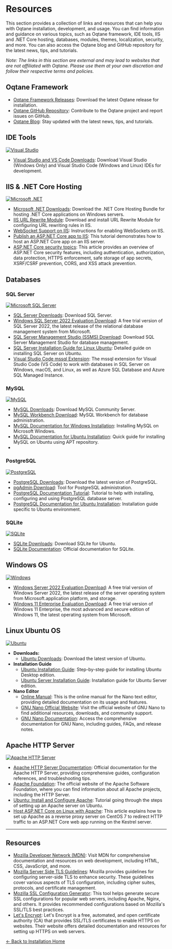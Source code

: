 # Resources

This section provides a collection of links and resources that can help you with Oqtane installation, development, and usage. You can find information and guidance on various topics, such as Oqtane framework, IDE tools, IIS and .NET Core hosting, databases, modules, themes, localization, security, and more. You can also access the Oqtane blog and GitHub repository for the latest news, tips, and tutorials.

_Note: The links in this section are external and may lead to websites that are not affiliated with Oqtane. Please use them at your own discretion and follow their respective terms and policies._

## Oqtane Framework
- [Oqtane Framework Releases](https://github.com/oqtane/oqtane.framework/releases/latest): Download the latest Oqtane release for installation.
- [Oqtane GitHub Repository](https://github.com/oqtane/oqtane.framework): Contribute to the Oqtane project and report issues on GitHub.
- [Oqtane Blog](https://www.oqtane.org/blog/): Stay updated with the latest news, tips, and tutorials.

## IDE Tools

[![Visual Studio](assets/visual-studio-logo.png)](https://visualstudio.microsoft.com)

- [Visual Studio and VS Code Downloads](https://visualstudio.microsoft.com/downloads/): Download Visual Studio (Windows Only) and Visual Studio Code (Windows and Linux) IDEs for development.

## IIS & .NET Core Hosting

[![Microsoft .NET](assets/microsoft-dot-net-logo.png)](https://dotnet.microsoft.com)

- [Microsoft .NET Downloads](https://dotnet.microsoft.com/download): Download the .NET Core Hosting Bundle for hosting .NET Core applications on Windows servers.
- [IIS URL Rewrite Module](https://www.iis.net/downloads/microsoft/url-rewrite): Download and install URL Rewrite Module for configuring URL rewriting rules in IIS.
- [WebSocket Support on IIS](https://learn.microsoft.com/en-us/aspnet/core/fundamentals/websockets?#enabling-websockets-on-iis): Instructions for enabling WebSockets on IIS.
- [Publish an ASP.NET Core app to IIS](https://learn.microsoft.com/en-us/aspnet/core/tutorials/publish-to-iis): This tutorial demonstrates how to host an ASP.NET Core app on an IIS server.
- [ASP.NET Core security topics](https://learn.microsoft.com/en-us/aspnet/core/security): This article provides an overview of ASP.NET Core security features, including authentication, authorization, data protection, HTTPS enforcement, safe storage of app secrets, XSRF/CSRF prevention, CORS, and XSS attack prevention.

## Databases
### SQL Server

[![Microsoft SQL Server](assets/ms-sql-server-logo.png)](https://www.microsoft.com/sql-server)

- [SQL Server Downloads](https://www.microsoft.com/sql-server/sql-server-downloads): Download SQL Server.
- [Windows SQL Server 2022 Evaluation Download](https://www.microsoft.com/en-us/evalcenter/evaluate-sql-server-2022): A free trial version of SQL Server 2022, the latest release of the relational database management system from Microsoft.
- [SQL Server Management Studio (SSMS) Download](https://docs.microsoft.com/en-us/sql/ssms/download-sql-server-management-studio-ssms): Download SQL Server Management Studio for database management.
- [SQL Server Installation Guide for Linux Ubuntu](https://docs.microsoft.com/en-us/sql/linux/quickstart-install-connect-ubuntu): Detailed guide on installing SQL Server on Ubuntu.
- [Visual Studio Code mssql Extension](https://learn.microsoft.com/en-us/sql/tools/visual-studio-code/mssql-extensions): The mssql extension for Visual Studio Code (VS Code) to work with databases in SQL Server on Windows, macOS, and Linux, as well as Azure SQL Database and Azure SQL Managed Instance.
### MySQL

[![MySQL](assets/mysql-logo.png)](https://dev.mysql.com)

- [MySQL Downloads](https://dev.mysql.com/downloads/mysql/): Download MySQL Community Server.
- [MySQL Workbench Download](https://dev.mysql.com/downloads/workbench/): MySQL Workbench for database administration.
- [MySQL Documentation for Windows Installation](https://dev.mysql.com/doc/refman/8.3/en/windows-installation.html): Installing MySQL on Microsoft Windows.
- [MySQL Documentation for Ubuntu Installation](https://dev.mysql.com/doc/mysql-apt-repo-quick-guide/en/): Quick guide for installing MySQL on Ubuntu using APT repository.
- 
### PostgreSQL

[![PostgreSQL](assets/postgresql-logo.png)](https://www.postgresql.org)

- [PostgreSQL Downloads](https://www.postgresql.org/download/): Download the latest version of PostgreSQL.
- [pgAdmin Download](https://www.pgadmin.org/download/): Tool for PostgreSQL administration.
- [PostgreSQL Documentation Tutorial](https://www.postgresql.org/docs/current/tutorial-install.html): Tutorial to help with installing, configuring and using PostgreSQL database server.
- [PostgreSQL Documentation for Ubuntu Installation](https://www.postgresql.org/download/linux/ubuntu/): Installation guide specific to Ubuntu environment.
### SQLite

[![SQLite](assets/sqlite-logo.png)](https://www.sqlite.org)

- [SQLite Downloads](https://www.sqlite.org/download.html): Download SQLite for Ubuntu.
- [SQLite Documentation](https://www.sqlite.org/docs.html): Official documentation for SQLite.

## Windows OS

[![Windows](assets/windows-logo.png)](https://www.microsoft.com/evalcenter/)

- [Windows Server 2022 Evaluation Download](https://www.microsoft.com/en-us/evalcenter/evaluate-windows-server-2022): A free trial version of Windows Server 2022, the latest release of the server operating system from Microsoft.application platform, and storage.
- [Windows 11 Enterprise Evaluation Download](https://www.microsoft.com/en-us/evalcenter/evaluate-windows-11-enterprise): A free trial version of Windows 11 Enterprise, the most advanced and secure edition of Windows 11, the latest operating system from Microsoft.

## Linux Ubuntu OS

[![Ubuntu](assets/ubuntu-logo.png)](https://ubuntu.com)

- **Downloads:** 
  - [Ubuntu Downloads](https://ubuntu.com/download): Download the latest version of Ubuntu.
- **Installation Guide**
  - [Ubuntu Installation Guide](https://ubuntu.com/tutorials/install-ubuntu-desktop): Step-by-step guide for installing Ubuntu Desktop edition.
  - [Ubuntu Server Installation Guide](https://ubuntu.com/server/docs/installation): Installation guide for Ubuntu Server edition.
- **Nano Editor**
  - [Online Manual](https://www.nano-editor.org/dist/latest/nano.html): This is the online manual for the Nano text editor, providing detailed documentation on its usage and features.
  - [GNU Nano Official Website](https://www.nano-editor.org/): Visit the official website of GNU Nano to find additional resources, downloads, and community support.
  - [GNU Nano Documentation](https://www.nano-editor.org/docs.php): Access the comprehensive documentation for GNU Nano, including guides, FAQs, and release notes.

## Apache HTTP Server

[![Apache HTTP Server](assets/apache-http-server-logo.png)](https://httpd.apache.org)
  
  - [Apache HTTP Server Documentation](https://httpd.apache.org/docs/): Official documentation for the Apache HTTP Server, providing comprehensive guides, configuration references, and troubleshooting tips.
  - [Apache Foundation](https://www.apache.org/): The official website of the Apache Software Foundation, where you can find information about all Apache projects, including the HTTP Server.
  - [Ubuntu: Install and Configure Apache](https://ubuntu.com/tutorials/install-and-configure-apache): Tutorial going through the steps of setting up an Apache server on Ubuntu.
  - [Host ASP.NET Core on Linux with Apache](https://learn.microsoft.com/en-us/aspnet/core/host-and-deploy/linux-apache): This article explains how to set up Apache as a reverse proxy server on CentOS 7 to redirect HTTP traffic to an ASP.NET Core web app running on the Kestrel server.

---

## Resources
- [Mozilla Developer Network (MDN)](https://developer.mozilla.org): Visit MDN for comprehensive documentation and resources on web development, including HTML, CSS, JavaScript, and more.
- [Mozilla Server Side TLS Guidelines](https://wiki.mozilla.org/Security/Server_Side_TLS): Mozilla provides guidelines for configuring server-side TLS to enhance security. These guidelines cover various aspects of TLS configuration, including cipher suites, protocols, and certificate management.
- [Mozilla SSL Configuration Generator](https://ssl-config.mozilla.org/): This tool helps generate secure SSL configurations for popular web servers, including Apache, Nginx, and others. It provides recommended configurations based on Mozilla's SSL/TLS best practices.
- [Let's Encrypt](https://letsencrypt.org/): Let's Encrypt is a free, automated, and open certificate authority (CA) that provides SSL/TLS certificates to enable HTTPS on websites. Their website offers detailed documentation and resources for setting up HTTPS on web servers.

[← Back to Installation Home](index.md)

